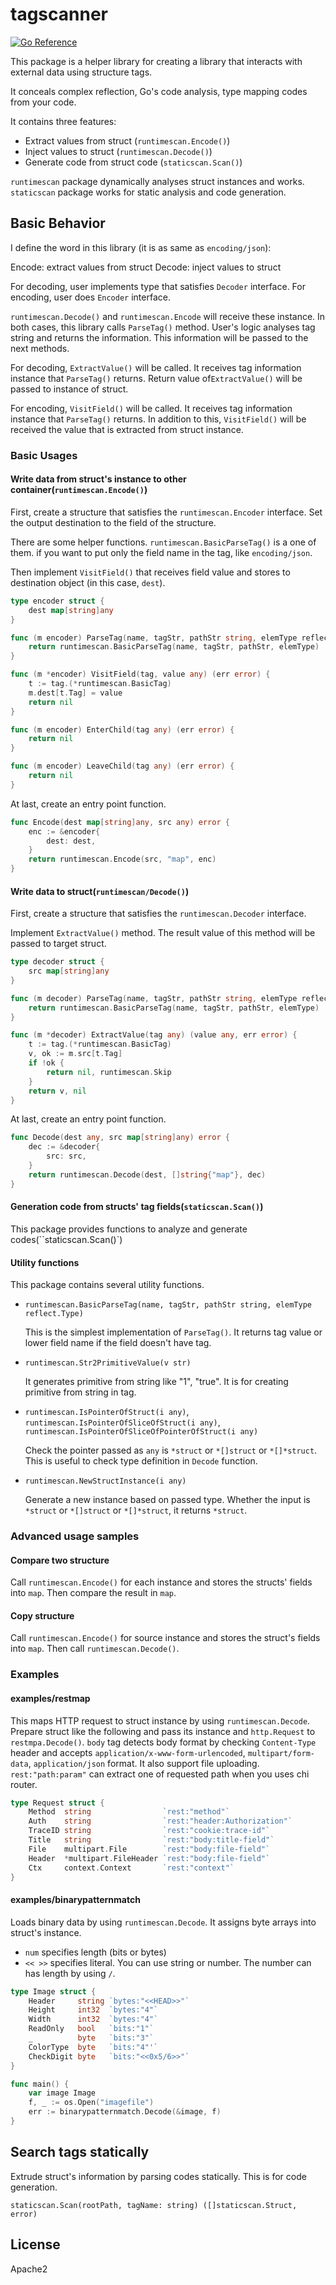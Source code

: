 # tagscanner

[![Go Reference](https://pkg.go.dev/badge/github.com/future-architect/tagscanner.svg)](https://pkg.go.dev/github.com/future-architect/tagscanner)

This package is a helper library for creating a library that interacts with external data using structure tags.

It conceals complex reflection, Go's code analysis, type mapping codes from your code.

It contains three features:

* Extract values from struct (``runtimescan.Encode()``)
* Inject values to struct (``runtimescan.Decode()``)
* Generate code from struct code (``staticscan.Scan()``)

``runtimescan`` package dynamically analyses struct instances and works. 
``staticscan`` package works for static analysis and code generation.

## Basic Behavior

I define the word in this library (it is as same as ``encoding/json``):

Encode: extract values from struct
Decode: inject values to struct

For decoding, user implements type that satisfies ``Decoder`` interface. For encoding, user does ``Encoder`` interface.

``runtimescan.Decode()`` and ``runtimescan.Encode`` will receive these instance. In both cases, this library calls ``ParseTag()`` method.
User's logic analyses tag string and returns the information. This information will be passed to the next methods.

For decoding, ``ExtractValue()`` will be called. It receives tag information instance that ``ParseTag()`` returns.
Return value of``ExtractValue()`` will be passed to instance of struct.

For encoding, ``VisitField()`` will be called. It receives tag information instance that ``ParseTag()`` returns.
In addition to this, ``VisitField()`` will be received the value that is extracted from struct instance.

### Basic Usages

#### Write data from struct's instance to other container(``runtimescan.Encode()``)

First, create a structure that satisfies the ``runtimescan.Encoder`` interface. Set the output destination to the field of the structure.

There are some helper functions.  ``runtimescan.BasicParseTag()`` is a one of them. if you want to put only the field name in the tag, like ``encoding/json``.

Then implement ``VisitField()`` that receives field value and stores to destination object (in this case, ``dest``).

```go
type encoder struct {
	dest map[string]any
}

func (m encoder) ParseTag(name, tagStr, pathStr string, elemType reflect.Type) (tag any, err error) {
	return runtimescan.BasicParseTag(name, tagStr, pathStr, elemType)
}

func (m *encoder) VisitField(tag, value any) (err error) {
	t := tag.(*runtimescan.BasicTag)
	m.dest[t.Tag] = value
	return nil
}

func (m encoder) EnterChild(tag any) (err error) {
	return nil
}

func (m encoder) LeaveChild(tag any) (err error) {
	return nil
}
```

At last, create an entry point function.

```go
func Encode(dest map[string]any, src any) error {
	enc := &encoder{
		dest: dest,
	}
	return runtimescan.Encode(src, "map", enc)
}
```

#### Write data to struct(``runtimescan/Decode()``)

First, create a structure that satisfies the ``runtimescan.Decoder`` interface.

Implement ``ExtractValue()`` method. The result value of this method will be passed to target struct.

```go
type decoder struct {
	src map[string]any
}

func (m decoder) ParseTag(name, tagStr, pathStr string, elemType reflect.Type) (tag any, err error) {
	return runtimescan.BasicParseTag(name, tagStr, pathStr, elemType)
}

func (m *decoder) ExtractValue(tag any) (value any, err error) {
	t := tag.(*runtimescan.BasicTag)
	v, ok := m.src[t.Tag]
	if !ok {
		return nil, runtimescan.Skip
	}
	return v, nil
}
```

At last, create an entry point function.

```go
func Decode(dest any, src map[string]any) error {
	dec := &decoder{
		src: src,
	}
	return runtimescan.Decode(dest, []string{"map"}, dec)
}


```

#### Generation code from structs' tag fields(``staticscan.Scan()``)

This package provides functions to analyze and generate codes(``staticscan.Scan()`)

#### Utility functions

This package contains several utility functions.

* ``runtimescan.BasicParseTag(name, tagStr, pathStr string, elemType reflect.Type)``

  This is the simplest implementation of ``ParseTag()``. It returns tag value or lower field name if the field doesn't have tag.

* ``runtimescan.Str2PrimitiveValue(v str)``

  It generates primitive from string like "1", "true". It is for creating primitive from string in tag.

* ``runtimescan.IsPointerOfStruct(i any)``, ``runtimescan.IsPointerOfSliceOfStruct(i any)``, ``runtimescan.IsPointerOfSliceOfPointerOfStruct(i any)``

  Check the pointer passed as ``any`` is ``*struct`` or ``*[]struct`` or ``*[]*struct``.
  This is useful to check type definition in ``Decode`` function.

* ``runtimescan.NewStructInstance(i any)``

  Generate a new instance based on passed type. Whether the input is ``*struct`` or ``*[]struct`` or ``*[]*struct``, it returns ``*struct``.

### Advanced usage samples

#### Compare two structure

Call ``runtimescan.Encode()`` for each instance and stores the structs' fields into ``map``. Then compare the result in ``map``.

#### Copy structure

Call ``runtimescan.Encode()`` for source instance and stores the struct's fields into ``map``. Then call ``runtimescan.Decode()``.

### Examples

#### examples/restmap

This maps HTTP request to struct instance by using ``runtimescan.Decode``.
Prepare struct like the following and pass its instance and ``http.Request`` to ``restmpa.Decode()``.
``body`` tag detects body format by checking ``Content-Type`` header and accepts ``application/x-www-form-urlencoded``, ``multipart/form-data``, ``application/json`` format.
It also support file uploading. ``rest:"path:param"`` can extract one of requested path when you uses chi router.

```go
type Request struct {
	Method  string                `rest:"method"`
	Auth    string                `rest:"header:Authorization"`
	TraceID string                `rest:"cookie:trace-id"`
	Title   string                `rest:"body:title-field"`
	File    multipart.File        `rest:"body:file-field"`
	Header  *multipart.FileHeader `rest:"body:file-field"`
	Ctx     context.Context       `rest:"context"`
}
```

#### examples/binarypatternmatch

Loads binary data by using ``runtimescan.Decode``. It assigns byte arrays into struct's instance.

* ``num`` specifies length (bits or bytes)
* ``<< >>`` specifies literal. You can use string or number. The number can has length by using ``/``.

```go
type Image struct {
	Header     string `bytes:"<<HEAD>>"`
	Height     int32  `bytes:"4"`
    Width      int32  `bytes:"4"`
	ReadOnly   bool   `bits:"1"`
	_          byte   `bits:"3"`
	ColorType  byte   `bits:"4"'`
	CheckDigit byte   `bits:"<<0x5/6>>"`
}

func main() {
	var image Image
	f, _ := os.Open("imagefile")
    err := binarypatternmatch.Decode(&image, f)
}

```

## Search tags statically

Extrude struct's information by parsing codes statically.
This is for code generation.

``staticscan.Scan(rootPath, tagName: string) ([]staticscan.Struct, error)``


## License

Apache2
